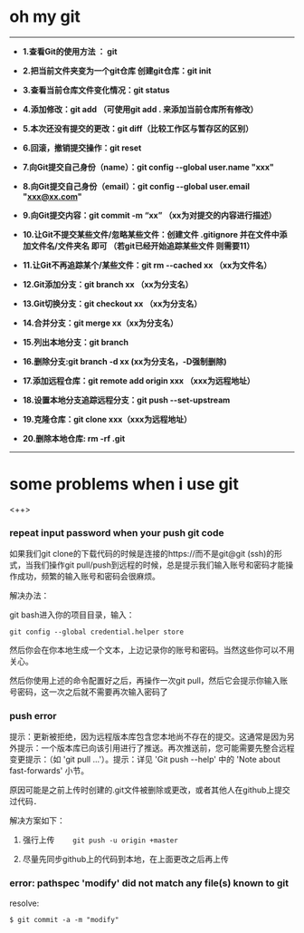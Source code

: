 # oh my git
--------

- **1.查看Git的使用方法 ： git**

- **2.把当前文件夹变为一个git仓库 创建git仓库：git init**

- **3.查看当前仓库文件变化情况：git status**

- **4.添加修改：git add （可使用git add . 来添加当前仓库所有修改）**

- **5.本次还没有提交的更改：git diff（比较工作区与暂存区的区别）**

- **6.回滚，撤销提交操作：git reset**

- **7.向Git提交自己身份（name）：git config --global user.name "xxx"**

- **8.向Git提交自己身份（email）：git config --global user.email "xxx@xx.com"**

- **9.向Git提交内容：git commit -m “xx” （xx为对提交的内容进行描述）**

- **10.让Git不提交某些文件/忽略某些文件：创建文件 .gitignore 并在文件中添加文件名/文件夹名 即可 （若git已经开始追踪某些文件 则需要11）**

- **11.让Git不再追踪某个/某些文件：git rm --cached xx （xx为文件名）**

- **12.Git添加分支：git branch xx （xx为分支名）**

- **13.Git切换分支：git checkout xx （xx为分支名）**

- **14.合并分支：git merge xx（xx为分支名）**

- **15.列出本地分支：git branch**

- **16.删除分支:git branch -d xx (xx为分支名，-D强制删除)**

- **17.添加远程仓库：git remote add origin xxx （xxx为远程地址）**

- **18.设置本地分支追踪远程分支：git push --set-upstream**

- **19.克隆仓库：git clone xxx（xxx为远程地址）**

- **20.删除本地仓库: rm -rf .git** 


--------
# some problems when i use git 
<++>

### repeat input password when your push git code

如果我们git clone的下载代码的时候是连接的https://而不是git@git (ssh)的形式，当我们操作git pull/push到远程的时候，总是提示我们输入账号和密码才能操作成功，频繁的输入账号和密码会很麻烦。

解决办法：

git bash进入你的项目目录，输入：

`git config --global credential.helper store`

然后你会在你本地生成一个文本，上边记录你的账号和密码。当然这些你可以不用关心。

然后你使用上述的命令配置好之后，再操作一次git pull，然后它会提示你输入账号密码，这一次之后就不需要再次输入密码了

### push error

提示：更新被拒绝，因为远程版本库包含您本地尚不存在的提交。这通常是因为另外提示：一个版本库已向该引用进行了推送。再次推送前，您可能需要先整合远程变更提示：（如 'git pull ...'）。提示：详见 'Git push --help' 中的 'Note about fast-forwards' 小节。

原因可能是之前上传时创建的.git文件被删除或更改，或者其他人在github上提交过代码．

解决方案如下：
1. 强行上传　　 
`git push -u origin +master`
　　　　　　　

2. 尽量先同步github上的代码到本地，在上面更改之后再上传

### error: pathspec 'modify' did not match any file(s) known to git

resolve:

`$ git commit -a -m "modify"`  
